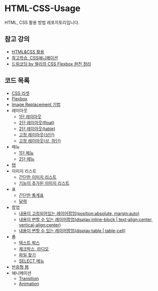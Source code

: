 # HTML-CSS-Usage

HTML, CSS 활용 방법 레포지토리입니다.

## 참고 강의

- [HTML&CSS 활용](https://www.boostcourse.org/web344/joinLectures/19157)
- [참고학습. CSS애니메이션](https://www.boostcourse.org/web344/joinLectures/28696)
- [드림코딩 by 엘리의 CSS Flexbox 완전 정리](https://www.youtube.com/watch?v=7neASrWEFEM)

## 코드 목록

- [CSS 리셋](./css-reset/reset.css)
- [Flexbox](./flexbox)
- [Image Replacement 기법](./IR)
- 레이아웃
  - [1단 레이아웃](./layout/1단레이아웃.html)
  - [2단 레이아웃(float)](<./layout/2단레이아웃(float).html>)
  - [2단 레이아웃(table)](<./layout/2단레이아웃(table).html>)
  - [고정 레이아웃(상단)](<./layout/고정%20레이아웃(상단).html>)
  - [고정 레이아웃(상, 하단)](<./layout/고정%20레이아웃(상,%20하단).html>)
- 메뉴
  - [1단 메뉴](./menu/1단%20메뉴.html)
  - [2단 메뉴](./menu/2단%20메뉴.html)
- [탭](./tab/탭.html)
- 이미지 리스트
  - [간단한 이미지 리스트](./image-list/simple-image-list)
  - [기능이 추가된 이미지 리스트](./image-list/complicate-image-list)
- 표
  - [간단한 통계표](./table/통계표.html)
  - [달력](./table/달력.html)
- 팝업
  - [내용이 고정되어있는 레이어팝업(position:absolute, margin:auto)](./popup/layerpopup.html)
  - [내용이 변할 수 있는 레이어팝업(display:inline-block | text-align:center, vertical-align:center)](./popup/layerpopup2.html)
  - [내용이 변할 수 있는 레이어팝업(display:table | table-cell)](./popup/layerpopup3.html)
- 폼
  - [텍스트 박스](./form/textbox.html)
  - [체크박스, 라디오](./form/checkbox_radio.html)
  - [파일 찾기](./form/file.html)
  - [SELECT 메뉴](./form/select.html)
- [반응형 웹](./responsive/responsive.html)
- 애니메이션
  - [Transition](./animation/transition.html)
  - [Animation](./animation/animation.html)
